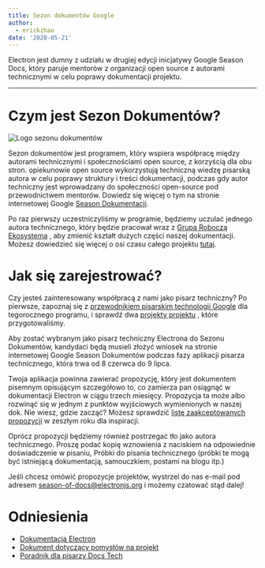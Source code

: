 ```yaml
---
title: Sezon dokumentów Google
author:
  - erickzhao
date: '2020-05-21'
---
```


Electron jest dumny z udziału w drugiej edycji inicjatywy Google Season Docs, który paruje mentorów z organizacji open source z autorami technicznymi w celu poprawy dokumentacji projektu.

---

# Czym jest Sezon Dokumentów?

![Logo sezonu dokumentów](https://user-images.githubusercontent.com/16010076/82606204-8c8bce80-9b6b-11ea-9847-6a4b28a0761d.png)

Sezon dokumentów jest programem, który wspiera współpracę między autorami technicznymi i społecznościami open source, z korzyścią dla obu stron. opiekunowie open source wykorzystują techniczną wiedzę pisarską autora w celu poprawy struktury i treści dokumentacji, podczas gdy autor techniczny jest wprowadzany do społeczności open-source pod przewodnictwem mentorów. Dowiedz się więcej o tym na stronie internetowej Google [Season Dokumentacji](https://developers.google.com/season-of-docs).

Po raz pierwszy uczestniczyliśmy w programie, będziemy uczulać jednego autora technicznego, który będzie pracował wraz z [Grupą Roboczą Ekosystema](https://github.com/electron/governance/tree/master/wg-ecosystem) , aby zmienić kształt dużych części naszej dokumentacji. Możesz dowiedzieć się więcej o osi czasu całego projektu [tutaj](https://developers.google.com/season-of-docs/docs/timeline).

# Jak się zarejestrować?

Czy jesteś zainteresowany współpracą z nami jako pisarz techniczny? Po pierwsze, zapoznaj się z [przewodnikiem pisarskim technologii Google](https://developers.google.com/season-of-docs/docs/tech-writer-guide) dla tegorocznego programu, i sprawdź dwa [projekty projektu](https://github.com/electron/season-of-docs-2020/blob/master/project-ideas.md) , które przygotowaliśmy.

Aby zostać wybranym jako pisarz techniczny Electrona do Sezonu Dokumentów, kandydaci będą musieli złożyć wniosek na stronie internetowej Google Season Dokumentów podczas fazy aplikacji pisarza technicznego, która trwa od 8 czerwca do 9 lipca.

Twoja aplikacja powinna zawierać propozycję, który jest dokumentem pisemnym opisującym szczegółowo to, co zamierza pan osiągnąć w dokumentacji Electron w ciągu trzech miesięcy. Propozycja ta może albo rozwinąć się w jednym z punktów wyjściowych wymienionych w naszej dok. Nie wiesz, gdzie zacząć? Możesz sprawdzić [listę zaakceptowanych propozycji](https://developers.google.com/season-of-docs/docs/2019/participants) w zeszłym roku dla inspiracji.

Oprócz propozycji będziemy również postrzegać tło jako autora technicznego. Proszę podać kopię wznowienia z naciskiem na odpowiednie doświadczenie w pisaniu, Próbki do pisania technicznego (próbki te mogą być istniejącą dokumentacją, samouczkiem, postami na blogu itp.)

Jeśli chcesz omówić propozycje projektów, wystrzel do nas e-mail pod adresem [season-of-docs@electronjs.org](mailto:season-of-docs@electronjs.org) i możemy czatować stąd dalej!

# Odniesienia
* [Dokumentacja Electron](electronjs.org/docs)
* [Dokument dotyczący pomysłów na projekt](https://github.com/electron/season-of-docs-2020/blob/master/project-ideas.md)
* [Poradnik dla pisarzy Docs Tech](https://developers.google.com/season-of-docs/docs/tech-writer-guide)
